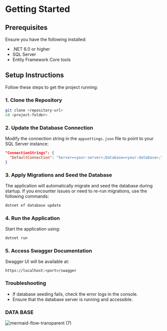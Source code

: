 # Getting Started

## Prerequisites
Ensure you have the following installed:
- .NET 6.0 or higher
- SQL Server
- Entity Framework Core tools

## Setup Instructions
Follow these steps to get the project running:

### 1. Clone the Repository
```bash
git clone <repository-url>
cd <project-folder>
```

### 2. Update the Database Connection
Modify the connection string in the `appsettings.json` file to point to your SQL Server instance:
```json
"ConnectionStrings": {
  "DefaultConnection": "Server=<your-server>;Database=<your-database>;Trusted_Connection=True;MultipleActiveResultSets=true"
}
```

### 3. Apply Migrations and Seed the Database
The application will automatically migrate and seed the database during startup. If you encounter issues or need to re-run migrations, use the following commands:
```bash
dotnet ef database update
```

### 4. Run the Application
Start the application using:
```bash
dotnet run
```

### 5. Access Swagger Documentation
Swagger UI will be available at:
```
https://localhost:<port>/swagger
```

### Troubleshooting
- If database seeding fails, check the error logs in the console.
- Ensure that the database server is running and accessible.

### DATA BASE


![mermaid-flow-transparent (7)](https://github.com/user-attachments/assets/76080eee-c573-442a-b239-be3f27d308c4)



